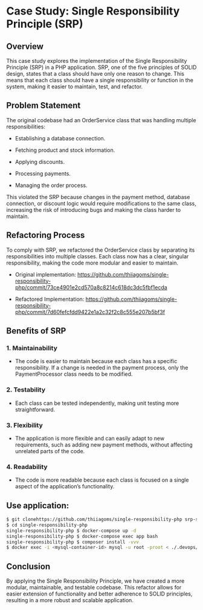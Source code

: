 Case Study: Single Responsibility Principle (SRP)
=================================================

Overview
--------

This case study explores the implementation of the Single Responsibility Principle (SRP) in a PHP application. SRP, one of the five principles of SOLID design, states that a class should have only one reason to change. This means that each class should have a single responsibility or function in the system, making it easier to maintain, test, and refactor.

Problem Statement
-----------------

The original codebase had an OrderService class that was handling multiple responsibilities:

*   Establishing a database connection.
    
*   Fetching product and stock information.
    
*   Applying discounts.
    
*   Processing payments.
    
*   Managing the order process.
    

This violated the SRP because changes in the payment method, database connection, or discount logic would require modifications to the same class, increasing the risk of introducing bugs and making the class harder to maintain.

Refactoring Process
-------------------

To comply with SRP, we refactored the OrderService class by separating its responsibilities into multiple classes. Each class now has a clear, singular responsibility, making the code more modular and easier to maintain.

- Original implementation: https://github.com/thiiagoms/single-responsibility-php/commit/73ce4901e2cd570a8c8214c618dc3dc5fbf1ecda

- Refactored Implementation: https://github.com/thiiagoms/single-responsibility-php/commit/7d60fefcfdd9422e1a2c32f2c8c555e207b5bf3f 

Benefits of SRP
---------------

### 1\. **Maintainability**

*   The code is easier to maintain because each class has a specific responsibility. If a change is needed in the payment process, only the PaymentProcessor class needs to be modified.
    

### 2\. **Testability**

*   Each class can be tested independently, making unit testing more straightforward.
    

### 3\. **Flexibility**

*   The application is more flexible and can easily adapt to new requirements, such as adding new payment methods, without affecting unrelated parts of the code.
    

### 4\. **Readability**

*   The code is more readable because each class is focused on a single aspect of the application’s functionality.

Use application:
----------

```bash
$ git clonehttps://github.com/thiiagoms/single-responsibility-php srp-solid
$ cd single-responsibility-php
single-responsibility-php $ docker-compose up -d
single-responsibility-php $ docker-compose exec app bash
single-responsibility-php $ composer install -vvv
$ docker exec -i <mysql-container-id> mysql -u root -proot < ./.devops/mysql/script.sql 
```

Conclusion
----------

By applying the Single Responsibility Principle, we have created a more modular, maintainable, and testable codebase. This refactor allows for easier extension of functionality and better adherence to SOLID principles, resulting in a more robust and scalable application.